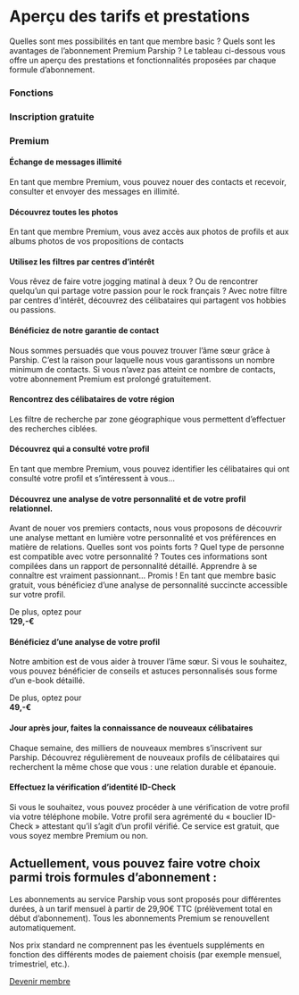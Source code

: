 **Aperçu des tarifs et prestations**
====================================

Quelles sont mes possibilités en tant que membre basic ? Quels sont les avantages de l’abonnement Premium Parship ? Le tableau ci-dessous vous offre un aperçu des prestations et fonctionnalités proposées par chaque formule d’abonnement.

### Fonctions

### Inscription gratuite

### Premium

#### Échange de messages illimité

En tant que membre Premium, vous pouvez nouer des contacts et recevoir, consulter et envoyer des messages en illimité.

#### Découvrez toutes les photos

En tant que membre Premium, vous avez accès aux photos de profils et aux albums photos de vos propositions de contacts

#### Utilisez les filtres par centres d’intérêt

Vous rêvez de faire votre jogging matinal à deux ? Ou de rencontrer quelqu’un qui partage votre passion pour le rock français ? Avec notre filtre par centres d’intérêt, découvrez des célibataires qui partagent vos hobbies ou passions.

#### Bénéficiez de notre garantie de contact

Nous sommes persuadés que vous pouvez trouver l’âme sœur grâce à Parship. C’est la raison pour laquelle nous vous garantissons un nombre minimum de contacts. Si vous n’avez pas atteint ce nombre de contacts, votre abonnement Premium est prolongé gratuitement.

#### Rencontrez des célibataires de votre région

Les filtre de recherche par zone géographique vous permettent d’effectuer des recherches ciblées.

#### Découvrez qui a consulté votre profil

En tant que membre Premium, vous pouvez identifier les célibataires qui ont consulté votre profil et s’intéressent à vous…

#### Découvrez une analyse de votre personnalité et de votre profil relationnel.

Avant de nouer vos premiers contacts, nous vous proposons de découvrir une analyse mettant en lumière votre personnalité et vos préférences en matière de relations. Quelles sont vos points forts ? Quel type de personne est compatible avec votre personnalité ? Toutes ces informations sont compilées dans un rapport de personnalité détaillé. Apprendre à se connaître est vraiment passionnant… Promis ! En tant que membre basic gratuit, vous bénéficiez d’une analyse de personnalité succincte accessible sur votre profil.

De plus, optez pour  
**129,-€**

#### Bénéficiez d’une analyse de votre profil

Notre ambition est de vous aider à trouver l’âme sœur. Si vous le souhaitez, vous pouvez bénéficier de conseils et astuces personnalisés sous forme d’un e-book détaillé.

De plus, optez pour  
**49,-€**

#### Jour après jour, faites la connaissance de nouveaux célibataires

Chaque semaine, des milliers de nouveaux membres s’inscrivent sur Parship. Découvrez régulièrement de nouveaux profils de célibataires qui recherchent la même chose que vous : une relation durable et épanouie.

#### Effectuez la vérification d’identité ID-Check

Si vous le souhaitez, vous pouvez procéder à une vérification de votre profil via votre téléphone mobile. Votre profil sera agrémenté du « bouclier ID-Check » attestant qu’il s’agit d’un profil vérifié. Ce service est gratuit, que vous soyez membre Premium ou non.

Actuellement, vous pouvez faire votre choix parmi trois formules d’abonnement :
-------------------------------------------------------------------------------

Les abonnements au service Parship vous sont proposés pour différentes durées, à un tarif mensuel à partir de 29,90€ TTC (prélèvement total en début d’abonnement). Tous les abonnements Premium se renouvellent automatiquement.

Nos prix standard ne comprennent pas les éventuels suppléments en fonction des différents modes de paiement choisis (par exemple mensuel, trimestriel, etc.).

[Devenir membre](https://www.parship.fr/profile/registration)